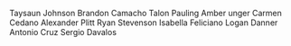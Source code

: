 Taysaun Johnson
Brandon Camacho
Talon Pauling
Amber unger
Carmen Cedano
Alexander Plitt
Ryan Stevenson
Isabella Feliciano
Logan Danner
Antonio Cruz
Sergio Davalos
